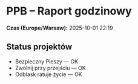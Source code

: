 # PPB – Raport godzinowy
**Czas (Europe/Warsaw):** 2025-10-01 22:19

## Status projektów
- Bezpieczny Pieszy — OK
- Zwolnij przy przejściu — OK
- Odblask ratuje życie — OK

